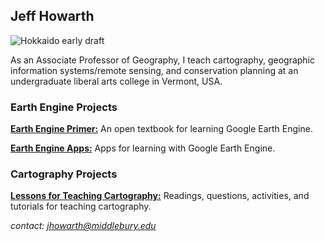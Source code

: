 ## Jeff Howarth    
![Hokkaido early draft](/images/hokkaido_cropped.png)

As an Associate Professor of Geography, I teach cartography, geographic information systems/remote sensing, and conservation planning at an undergraduate liberal arts college in Vermont, USA.

### Earth Engine Projects

[**Earth Engine Primer:**](https://jeffhowarth.github.io/eeprimer/) An open textbook for learning Google Earth Engine.  

[**Earth Engine Apps:**](https://jhowarth.users.earthengine.app/) Apps for learning with Google Earth Engine.

### Cartography Projects  

[**Lessons for Teaching Cartography:**](https://jeffhowarth.github.io/cartEdu/color/munsell/) Readings, questions, activities, and tutorials for teaching cartography.  

*contact: jhowarth@middlebury.edu*  
